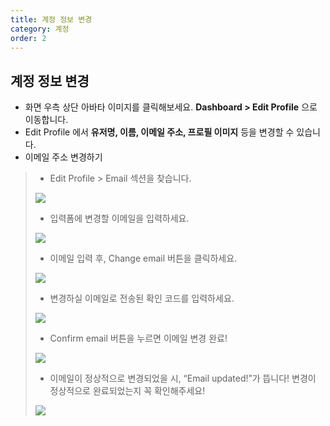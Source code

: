 ```yaml
---
title: 계정 정보 변경
category: 계정
order: 2
---
```


## 계정 정보 변경

- 화면 우측 상단 아바타 이미지를 클릭해보세요. **Dashboard > Edit Profile** 으로 이동합니다.
- Edit Profile 에서 **유저명, 이름, 이메일 주소, 프로필 이미지** 등을 변경할 수 있습니다.
- 이메일 주소 변경하기
> - Edit Profile > Email 섹션을 찾습니다.
> 
> ![](https://i.ibb.co/MSHg0mX/2021-09-30-4-32-49.png)
>
> - 입력폼에 변경할 이메일을 입력하세요.
>
> ![](https://i.ibb.co/VJSHXBy/2021-09-30-4-32-59.png)
>
> - 이메일 입력 후, Change email 버튼을 클릭하세요.
> 
> ![](https://i.ibb.co/mJTXsQ4/2021-09-30-4-33-08.png)
>
> - 변경하실 이메일로 전송된 확인 코드를 입력하세요.
> 
> ![](https://i.ibb.co/wr5yrWG/2021-09-30-4-33-21.png)
>
> - Confirm email 버튼을 누르면 이메일 변경 완료!
> 
> ![](https://i.ibb.co/26cL4kP/2021-09-30-4-33-29.png)
>
> - 이메일이 정상적으로 변경되었을 시, “Email updated!”가 뜹니다! 변경이 정상적으로 완료되었는지 꼭 확인해주세요!
> 
> ![](https://i.ibb.co/FJyk9z7/2021-09-30-4-34-39.png)
